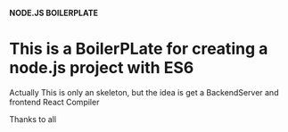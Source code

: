 **NODE.JS BOILERPLATE**

# This is a BoilerPLate for creating a node.js project with ES6

Actually This is only an skeleton, but the idea is get a BackendServer and frontend React Compiler

Thanks to all